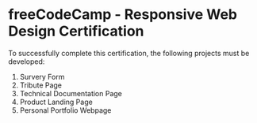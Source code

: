 # freeCodeCamp - Responsive Web Design Certification

To successfully complete this certification, the following projects must be developed:
1. Survery Form
2. Tribute Page
3. Technical Documentation Page
4. Product Landing Page
5. Personal Portfolio Webpage
